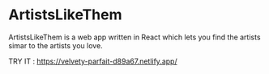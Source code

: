 # ArtistsLikeThem

ArtistsLikeThem is a web app written in React which lets you find the artists simar to the artists you love.

TRY IT : https://velvety-parfait-d89a67.netlify.app/



